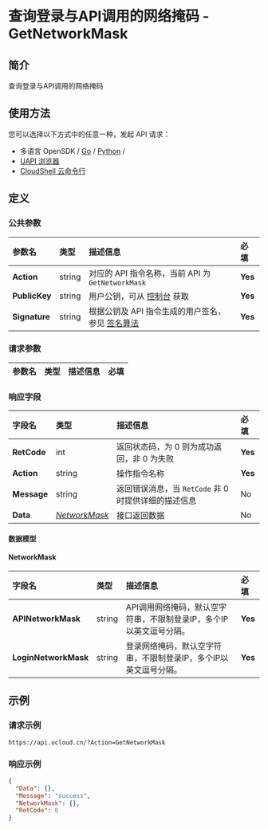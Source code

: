# 查询登录与API调用的网络掩码 - GetNetworkMask

## 简介

查询登录与API调用的网络掩码






## 使用方法

您可以选择以下方式中的任意一种，发起 API 请求：
- 多语言 OpenSDK / [Go](https://github.com/ucloud/ucloud-sdk-go) / [Python](https://github.com/ucloud/ucloud-sdk-python3) /
- [UAPI 浏览器](https://console.ucloud.cn/uapi/detail?id=GetNetworkMask)
- [CloudShell 云命令行](https://shell.ucloud.cn/)


## 定义

### 公共参数

| 参数名 | 类型 | 描述信息 | 必填 |
|:---|:---|:---|:---|
| **Action**     | string  | 对应的 API 指令名称，当前 API 为 `GetNetworkMask`                        | **Yes** |
| **PublicKey**  | string  | 用户公钥，可从 [控制台](https://console.ucloud.cn/uapi/apikey) 获取                                             | **Yes** |
| **Signature**  | string  | 根据公钥及 API 指令生成的用户签名，参见 [签名算法](api/summary/signature.md)  | **Yes** |

### 请求参数

| 参数名 | 类型 | 描述信息 | 必填 |
|:---|:---|:---|:---|

### 响应字段

| 字段名 | 类型 | 描述信息 | 必填 |
|:---|:---|:---|:---|
| **RetCode** | int | 返回状态码，为 0 则为成功返回，非 0 为失败 |**Yes**|
| **Action** | string | 操作指令名称 |**Yes**|
| **Message** | string | 返回错误消息，当 `RetCode` 非 0 时提供详细的描述信息 |No|
| **Data** | [*NetworkMask*](#NetworkMask) | 接口返回数据 |No|

#### 数据模型


#### NetworkMask

| 字段名 | 类型 | 描述信息 | 必填 |
|:---|:---|:---|:---|
| **APINetworkMask** | string | API调用网络掩码，默认空字符串，不限制登录IP，多个IP以英文逗号分隔。 |**Yes**|
| **LoginNetworkMask** | string | 登录网络掩码，默认空字符串，不限制登录IP，多个IP以英文逗号分隔。 |**Yes**|

## 示例

### 请求示例
    
```
https://api.ucloud.cn/?Action=GetNetworkMask
```

### 响应示例
    
```json
{
  "Data": {},
  "Message": "success",
  "NetworkMask": {},
  "RetCode": 0
}
```





